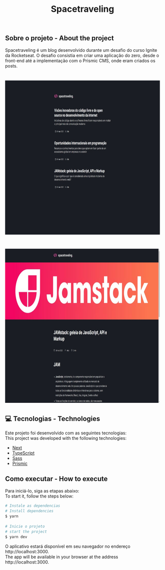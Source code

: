 <h1 align="center">
  <strong>Spacetraveling</strong>
</h1>
<br>

## Sobre o projeto - About the project

Spacetraveling é um blog desenvolvido durante um desafio do curso Ignite da Rocketseat. 
O desafio consistia em criar uma aplicação do zero, desde o front-end até a implementação com o Prismic CMS, onde eram criados os posts.

<h1 align="center" display="flex">
   <img height="500px" src=".github/image.jpg">
</h1>

<h1 align="center" display="flex">
   <img height="500px" src=".github/image2.jpg">
</h1>

## :computer: Tecnologias - Technologies 

Este projeto foi desenvolvido com as seguintes tecnologias:
<br>
This project was developed with the following technologies:

- [Next](https://nextjs.org/)
- [TypeScript](https://www.typescriptlang.org/)
- [Sass](https://sass-lang.com/)
- [Prismic](https://prismic.io/)
  <br>

## Como executar - How to execute
Para iniciá-lo, siga as etapas abaixo:
<br>
To start it, follow the steps below:

```bash
# Instale as dependencias
# Install dependencies
$ yarn

# Inicie o projeto
# start the project
$ yarn dev
```
O aplicativo estará disponível em seu navegador no endereço http://localhost:3000.
<br>
The app will be available in your browser at the address http://localhost:3000.

<br>
